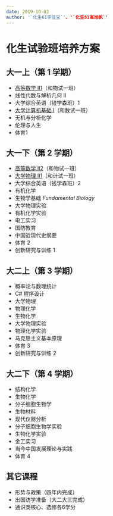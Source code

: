 ```yaml
---
date: 2019-10-03
author: '`化生61李佳宝`'、'`化生81高旭帆`'
---
```


# 化生试验班培养方案

## 大一上（第 1 学期）
- [高等数学 II1](/course/advanced-mathematics)（和物试一班）
- 线性代数与解析几何 II
- 大学综合英语（钱学森班）1
- [大学计算机基础 I](/course/fundamentals-of-college-computer)（和数试一班）
- 无机与分析化学
- 伦理与人生
- 体育1


## 大一下（第 2 学期）
- [高等数学 II2](/course/advanced-mathematics)（和物试一班）
- [大学物理 II1](/course/university-physics)（和计试一班）
- 大学综合英语（钱学森班）2
- 有机化学
- 生物学基础 *Fundamental Biology*
- 大学物理实验
- 有机化学实验
- 电工实习
- 国防教育
- 中国近现代史纲要
- 体育 2
- 创新研究与训练 1

## 大二上（第 3 学期）
- 概率论与数理统计
- C# 程序设计
- 大学物理
- 物理化学
- 生物化学
- 大学物理实验
- 物理化学实验
- 马克思主义基本原理
- 体育 3
- 创新研究与训练 2

## 大二下（第 4 学期）
- 结构化学
- 生物化学
- 分子细胞生物学
- 生物材料
- 现代仪器分析
- 分子细胞生物学实验
- 生物化学实验
- 金工实习
- 当今中国发展理论与实践
- 体育 4

## 其它课程
- 形势与政策（四年内完成）
- 出国访学准备（大二大三完成）
- 通识类核心、选修各6学分
